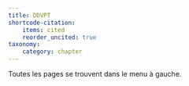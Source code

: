 ```yaml
---
title: DDVPT
shortcode-citation:
    items: cited
    reorder_uncited: true
taxonomy:
    category: chapter
---
```


Toutes les pages se trouvent dans le menu à gauche.